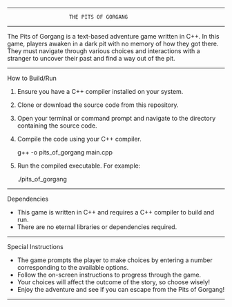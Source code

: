 *******************************************************************
                        THE PITS OF GORGANG
*******************************************************************

The Pits of Gorgang is a text-based adventure game written in 
C++. In this game, players awaken in a dark pit with no memory 
of how they got there. They must navigate through various choices 
and interactions with a stranger to uncover their past and find a 
way out of the pit.
*******************************************************************

How to Build/Run

1. Ensure you have a C++ compiler installed on your system.
2. Clone or download the source code from this repository.
3. Open your terminal or command prompt and navigate to the 
directory containing the source code.
4. Compile the code using your C++ compiler.

    g++ -o pits_of_gorgang main.cpp

5. Run the compiled executable. For example:

    ./pits_of_gorgang  
*******************************************************************

Dependencies

* This game is written in C++ and requires a C++ compiler to build 
and run.
* There are no eternal libraries or dependencies required.
*******************************************************************

Special Instructions

* The game prompts the player to make choices by entering a 
number corresponding to the available options.
* Follow the on-screen instructions to progress through the game.
* Your choices will affect the outcome of the story, so choose 
wisely!
* Enjoy the adventure and see if you can escape from the Pits of 
Gorgang!
*******************************************************************
